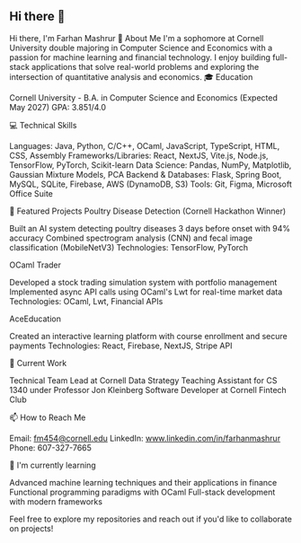 ## Hi there 👋

Hi there, I'm Farhan Mashrur 👋
About Me
I'm a sophomore at Cornell University double majoring in Computer Science and Economics with a passion for machine learning and financial technology. I enjoy building full-stack applications that solve real-world problems and exploring the intersection of quantitative analysis and economics.
🎓 Education

Cornell University - B.A. in Computer Science and Economics (Expected May 2027)
GPA: 3.851/4.0

💻 Technical Skills

Languages: Java, Python, C/C++, OCaml, JavaScript, TypeScript, HTML, CSS, Assembly
Frameworks/Libraries: React, NextJS, Vite.js, Node.js, TensorFlow, PyTorch, Scikit-learn
Data Science: Pandas, NumPy, Matplotlib, Gaussian Mixture Models, PCA
Backend & Databases: Flask, Spring Boot, MySQL, SQLite, Firebase, AWS (DynamoDB, S3)
Tools: Git, Figma, Microsoft Office Suite

🚀 Featured Projects
Poultry Disease Detection (Cornell Hackathon Winner)

Built an AI system detecting poultry diseases 3 days before onset with 94% accuracy
Combined spectrogram analysis (CNN) and fecal image classification (MobileNetV3)
Technologies: TensorFlow, PyTorch

OCaml Trader

Developed a stock trading simulation system with portfolio management
Implemented async API calls using OCaml's Lwt for real-time market data
Technologies: OCaml, Lwt, Financial APIs

AceEducation

Created an interactive learning platform with course enrollment and secure payments
Technologies: React, Firebase, NextJS, Stripe API

🔭 Current Work

Technical Team Lead at Cornell Data Strategy
Teaching Assistant for CS 1340 under Professor Jon Kleinberg
Software Developer at Cornell Fintech Club

📫 How to Reach Me

Email: fm454@cornell.edu
LinkedIn: www.linkedin.com/in/farhanmashrur
Phone: 607-327-7665

🌱 I'm currently learning

Advanced machine learning techniques and their applications in finance
Functional programming paradigms with OCaml
Full-stack development with modern frameworks


Feel free to explore my repositories and reach out if you'd like to collaborate on projects!
